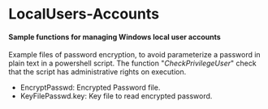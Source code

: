 # LocalUsers-Accounts
#### Sample functions for managing Windows local user accounts

Example files of password encryption, to avoid parameterize a password in plain text in a powershell script. The function "*CheckPrivilegeUser*" check that the script has administrative rights on execution.

- EncryptPasswd: Encrypted Password file.
- KeyFilePasswd.key: Key file to read encrypted password.
